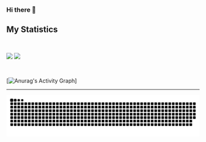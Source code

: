 ### Hi there 👋

## My Statistics

<br/>
<p align="left">
  <img width="49.5%" src="https://github-readme-stats.vercel.app/api?username=anuragc10&show_icons=true&theme=gruvbox&hide_border=true" />
    <img width="49.5%" src="https://github-readme-streak-stats.herokuapp.com/?user=anuragc10&theme=gruvbox&hide_border=true" />
  </a>
</p>
<br>

[![Anurag's Activity Graph](https://activity-graph.herokuapp.com/graph?username=anuragc10&custom_title=Anurag%20Singh's%20Contribution%20Graph&theme=gruvbox&bg_color=282828&hide_border=true&line=d1a01f&point=c58545)]

------

<p align="center">
  <img  src="https://raw.githubusercontent.com/Elanza-48/Elanza-48/main/resources/img/github-contribution-grid-snake.svg"
    alt="example" />
</p>
